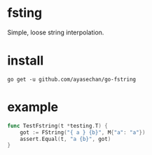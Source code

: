
# fsting

Simple, loose string interpolation.

# install

`go get -u github.com/ayasechan/go-fstring`

# example


```go
func TestFstring(t *testing.T) {
	got := FString("{ a } {b}", M{"a": "a"})
	assert.Equal(t, "a {b}", got)
}
```